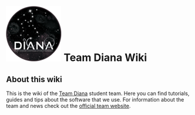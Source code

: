 # ![team-diana-logo](../uploads/team-diana-logo-150x150.png) Team Diana Wiki 


## About this wiki 

This is the wiki of the [Team Diana](http://teamdiana.org/) student team. Here you can find tutorials, guides and tips about the software that we use. For information about the team and news check out the [official team website](http://teamdiana.org/).  

